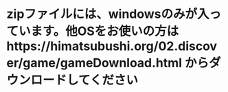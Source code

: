 # zipファイルには、windowsのみが入っています。他OSをお使いの方はhttps://himatsubushi.org/02.discover/game/gameDownload.html からダウンロードしてください
